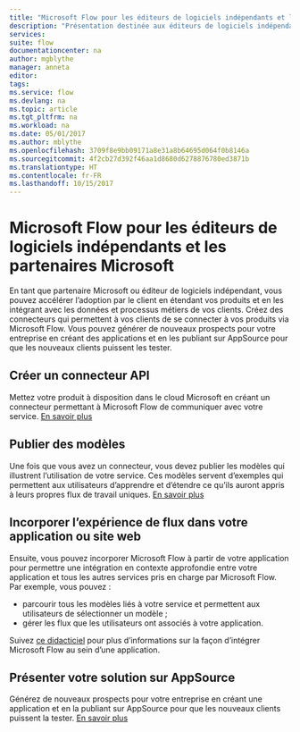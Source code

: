 ```yaml
---
title: "Microsoft Flow pour les éditeurs de logiciels indépendants et les partenaires Microsoft | Microsoft Docs"
description: "Présentation destinée aux éditeurs de logiciels indépendants et partenaires Microsoft pour les aider à tirer parti de Microsoft Flow."
services: 
suite: flow
documentationcenter: na
author: mgblythe
manager: anneta
editor: 
tags: 
ms.service: flow
ms.devlang: na
ms.topic: article
ms.tgt_pltfrm: na
ms.workload: na
ms.date: 05/01/2017
ms.author: mblythe
ms.openlocfilehash: 3709f8e9bb09171a8e31a8b64695d064f0b8146a
ms.sourcegitcommit: 4f2cb27d392f46aa1d8680d6278876780ed3871b
ms.translationtype: HT
ms.contentlocale: fr-FR
ms.lasthandoff: 10/15/2017
---
```

# <a name="microsoft-flow-for-isvs-and-microsoft-partners"></a>Microsoft Flow pour les éditeurs de logiciels indépendants et les partenaires Microsoft
En tant que partenaire Microsoft ou éditeur de logiciels indépendant, vous pouvez accélérer l’adoption par le client en étendant vos produits et en les intégrant avec les données et processus métiers de vos clients. Créez des connecteurs qui permettent à vos clients de se connecter à vos produits via Microsoft Flow. Vous pouvez générer de nouveaux prospects pour votre entreprise en créant des applications et en les publiant sur AppSource pour que les nouveaux clients puissent les tester.

## <a name="build-an-api-connector"></a>Créer un connecteur API
Mettez votre produit à disposition dans le cloud Microsoft en créant un connecteur permettant à Microsoft Flow de communiquer avec votre service. [En savoir plus](api-connector-overview.md)

## <a name="publish-templates"></a>Publier des modèles
Une fois que vous avez un connecteur, vous devez publier les modèles qui illustrent l’utilisation de votre service. Ces modèles servent d’exemples qui permettent aux utilisateurs d’apprendre et d’étendre ce qu’ils auront appris à leurs propres flux de travail uniques. [En savoir plus](publish-a-template.md)

## <a name="embed-the-flow-experience-in-your-website-or-app"></a>Incorporer l’expérience de flux dans votre application ou site web
Ensuite, vous pouvez incorporer Microsoft Flow à partir de votre application pour permettre une intégration en contexte approfondie entre votre application et tous les autres services pris en charge par Microsoft Flow. Par exemple, vous pouvez :

* parcourir tous les modèles liés à votre service et permettent aux utilisateurs de sélectionner un modèle ;
* gérer les flux que les utilisateurs ont associés à votre application.

Suivez [ce didacticiel](embed-flow-dev.md) pour plus d’informations sur la façon d’intégrer Microsoft Flow au sein d’une application.

## <a name="list-your-solution-on-appsource"></a>Présenter votre solution sur AppSource
Générez de nouveaux prospects pour votre entreprise en créant une application et en la publiant sur AppSource pour que les nouveaux clients puissent la tester. [En savoir plus](dev-appsource-test-drive.md)

